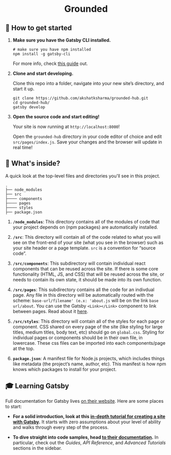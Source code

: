 <h1 align="center">
  Grounded
</h1>


## 🚀 How to get started

1.  **Make sure you have the Gatsby CLI installed.**

    ```shell
    # make sure you have npm installed
    npm install -g gatsby-cli
    ```
    
    For more info, check [this guide](https://www.gatsbyjs.com/docs/reference/gatsby-cli) out. 

1.  **Clone and start developing.**

    Clone this repo into a folder, navigate into your new site’s directory, and start it up.

    ```shell
    git clone https://github.com/akshatksharma/grounded-hub.git
    cd grounded-hub/
    gatsby develop
    ```

1.  **Open the source code and start editing!**

    Your site is now running at `http://localhost:8000`!

    Open the `grounded-hub` directory in your code editor of choice and edit `src/pages/index.js`. Save your changes and the browser will update in real time!

## 🧐 What's inside?

A quick look at the top-level files and directories you'll see in this project.

    .
    ├── node_modules
    ├── src
    ├──── components
    ├──── pages
    ├──── styles
    ├── package.json


1.  **`/node_modules`**: This directory contains all of the modules of code that your project depends on (npm packages) are automatically installed.

2.  **`/src`**: This directory will contain all of the code related to what you will see on the front-end of your site (what you see in the browser) such as your site header or a page template. `src` is a convention for “source code”.   

3.  **`/src/components`**: This subdirectory will contain individual react components that can be reused across the site. If there is some core functionality (HTML, JS, and CSS) that will be reused across the site, or needs to contain its own state, it should be made into its own function.
4.  **`/src/pages`**: This subdirectory contains all the code for an indivdual page. Any file in this directory will be automatically routed with the scheme: `base-url/filename' (e.x: 'about.js` will be on the link `base url/about`. You can use the Gatsby `<Link></Link>` component to link between pages. Read about it [here](https://www.gatsbyjs.com/docs/reference/built-in-components/gatsby-link/).
5.  **`/src/styles`**: This directory will contain all of the styles for each page or component. CSS shared on every page of the site (like styling for large titles, medium titles, body text, etc) should go on `global.css`. Styling for individual pages or components should be in their own file, in lowercase. These css files can be imported into each components/page at the top.

11. **`package.json`**: A manifest file for Node.js projects, which includes things like metadata (the project’s name, author, etc). This manifest is how npm knows which packages to install for your project.


## 🎓 Learning Gatsby

Full documentation for Gatsby lives [on their website](https://www.gatsbyjs.com/). Here are some places to start:

- **For a solid introduction, look at this [in-depth tutorial for creating a site with Gatsby](https://www.gatsbyjs.com/tutorial/).** It starts with zero assumptions about your level of ability and walks through every step of the process.

- **To dive straight into code samples, head [to their documentation](https://www.gatsbyjs.com/docs/).** In particular, check out the _Guides_, _API Reference_, and _Advanced Tutorials_ sections in the sidebar.
 
